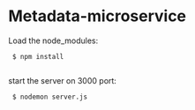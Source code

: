 
<h1>Metadata-microservice</h1>

Load the node_modules:
```
 $ npm install
 
```

start the server on 3000 port:
```
 $ nodemon server.js

```


 
